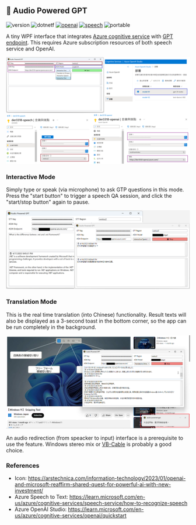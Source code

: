 
## 💬 Audio Powered GPT

![version](https://img.shields.io/badge/version-2.0.0-blue.svg)
![dotnetf](https://img.shields.io/badge/.net-6.0-green.svg)
[![openai](https://img.shields.io/badge/Azure.AI.OpenAI%20%28nuget%29-1.0.0%20beta.5-yellow.svg)](https://www.nuget.org/packages/Azure.AI.OpenAI)
[![speech](https://img.shields.io/badge/Microsoft.CognitiveServices.Speech%20%28nuget%29-1.27.0-pink.svg)](https://www.nuget.org/packages/Microsoft.CognitiveServices.Speech)
![portable](https://img.shields.io/badge/portable-windows%20x64%20%2819041+%29-blueviolet.svg)

A tiny WPF interface that integrates [Azure cognitive service](https://portal.azure.com/#create/Microsoft.CognitiveServicesSpeechServices) with [GPT endpoint](https://learn.microsoft.com/en-us/azure/cognitive-services/openai/how-to/create-resource). This requires Azure subscription resources of both speech service and OpenAI.

![Demo.png](https://github.com/der3318/audio-powered-gpt/blob/main/Images/Demo.png)


### Interactive Mode

Simply type or speak (via microphone) to ask GTP questions in this mode. Press the "start button" to trigger a speech QA session, and click the "start/stop button" again to pause.

![InteractiveMode.png](https://github.com/der3318/audio-powered-gpt/blob/main/Images/InteractiveMode.png)


### Translation Mode

This is the real time translation (into Chinese) functionality. Result texts will also be displayed as a 3-second toast in the bottom corner, so the app can be run completely in the background.

![TranslationMode.png](https://github.com/der3318/audio-powered-gpt/blob/main/Images/TranslationMode.png)

An audio redirection (from speacker to input) interface is a prerequisite to use the feature. Windows stereo mix or [VB-Cable](https://vb-audio.com/Cable/) is probably a good choice.


### References 

* Icon: https://arstechnica.com/information-technology/2023/01/openai-and-microsoft-reaffirm-shared-quest-for-powerful-ai-with-new-investment/
* Azure Speech to Text: https://learn.microsoft.com/en-us/azure/cognitive-services/speech-service/how-to-recognize-speech
* Azure OpenAI Studio: https://learn.microsoft.com/en-us/azure/cognitive-services/openai/quickstart
